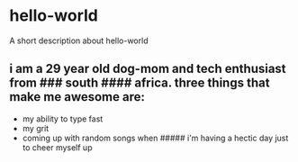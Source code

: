 # hello-world
A short description about hello-world
## i am a 29 year old dog-mom and tech enthusiast from ### south #### africa. three things that make me awesome are:
- my ability to type fast 
- my grit 
- coming up with random songs when ##### i'm having a hectic day just to cheer myself up
